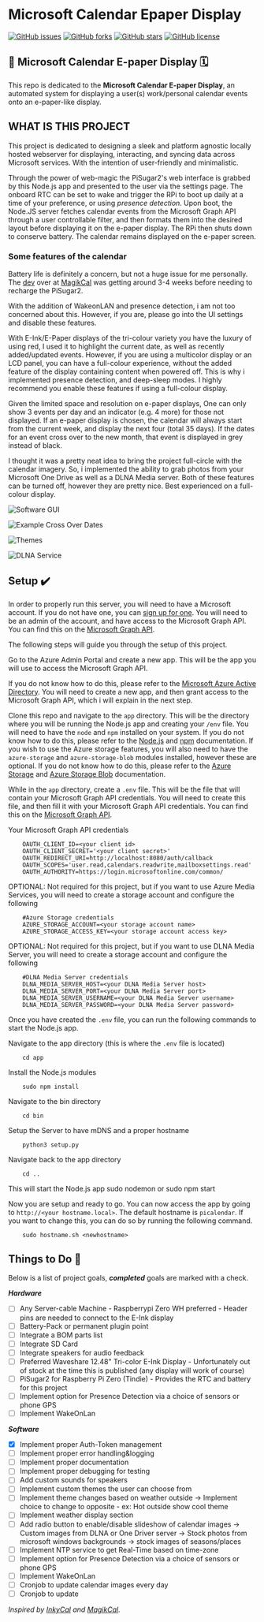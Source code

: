 # Microsoft Calendar Epaper Display

[![GitHub issues](https://img.shields.io/github/issues/ZanzyTHEbar/Microsoft_Calendar_Epaper_Display?style=plastic)](https://github.com/ZanzyTHEbar/Microsoft_Calendar_Epaper_Display/issues) [![GitHub forks](https://img.shields.io/github/forks/ZanzyTHEbar/Microsoft_Calendar_Epaper_Display?style=plastic)](https://github.com/ZanzyTHEbar/Microsoft_Calendar_Epaper_Display/network) [![GitHub stars](https://img.shields.io/github/stars/ZanzyTHEbar/Microsoft_Calendar_Epaper_Display?style=plastic)](https://github.com/ZanzyTHEbar/Microsoft_Calendar_Epaper_Display/stargazers) [![GitHub license](https://img.shields.io/github/license/ZanzyTHEbar/Microsoft_Calendar_Epaper_Display?style=plastic)](https://github.com/ZanzyTHEbar/Microsoft_Calendar_Epaper_Display/blob/main/LICENSE)

## 📅 Microsoft Calendar E-paper Display 🗓️

This repo is dedicated to the **Microsoft Calendar E-paper Display**, an automated system for displaying a user(s) work/personal calendar events onto an e-paper-like display.

## WHAT IS THIS PROJECT

This project is dedicated to designing a sleek and platform agnostic locally hosted webserver for displaying, interacting, and syncing data across Microsoft services. With the intention of user-friendly and minimalistic.

Through the power of web-magic the PiSugar2's web interface is grabbed by this Node.js app and presented to the user via the settings page. The onboard RTC can be set to wake and trigger the RPi to boot up daily at a time of your preference, or using _presence_ _detection_. Upon boot, the Node.JS server fetches calendar events from the Microsoft Graph API through a user controllable filter, and then formats them into the desired layout before displaying it on the e-paper display. The RPi then shuts down to conserve battery. The calendar remains displayed on the e-paper screen.

### Some features of the calendar

Battery life is definitely a concern, but not a huge issue for me personally. The [dev](https://github.com/speedyg0nz) over at [MagikCal](https://github.com/speedyg0nz/MagInkCal) was getting around 3-4 weeks before needing to recharge the PiSugar2.

With the addition of WakeonLAN and presence detection, i am not too concerned about this. However, if you are, please go into the UI settings and disable these features.

With E-Ink/E-Paper displays of the tri-colour variety you have the luxury of using red, I used it to highlight the current date, as well as recently added/updated events. However, if you are using a multicolor display or an LCD panel, you can have a full-colour experience, without the added feature of the display containing content when powered off. This is why i implemented presence detection, and deep-sleep modes. I highly recommend you enable these features if using a full-colour display.

Given the limited space and resolution on e-paper displays, One can only show 3 events per day and an indicator (e.g. 4 more) for those not displayed. If an e-paper display is chosen, the calendar will always start from the current week, and display the next four (total 35 days). If the dates for an event cross over to the new month, that event is displayed in grey instead of black.

I thought it was a pretty neat idea to bring the project full-circle with the calendar imagery. So, i implemented the ability to grab photos from your Microsoft One Drive as well as a DLNA Media server. Both of these features can be turned off, however they are pretty nice. Best experienced on a full-colour display.

![Software GUI]()

![Example Cross Over Dates]()

![Themes]()

![DLNA Service]()

## Setup ✔️

In order to properly run this server, you will need to have a Microsoft account. If you do not have one, you can [sign up for one](https://login.microsoftonline.com/). You will need to be an admin of the account, and have access to the Microsoft Graph API. You can find this on the [Microsoft Graph API](https://developer.microsoft.com/en-us/graph/docs/concepts/overview).

The following steps will guide you through the setup of this project.

Go to the Azure Admin Portal and create a new app. This will be the app you will use to access the Microsoft Graph API.

If you do not know how to do this, please refer to the [Microsoft Azure Active Directory](https://portal.azure.com/#blade/Microsoft_AAD_IAM/ActiveDirectoryMenuBlade/RegisteredApps). You will need to create a new app, and then grant access to the Microsoft Graph API, which i will explain in the next step.

Clone this repo and navigate to the `app` directory. This will be the directory where you will be running the Node.js app and creating your `/env` file. You will need to have the `node` and `npm` installed on your system. If you do not know how to do this, please refer to the [Node.js](https://nodejs.org/en/) and [npm](https://www.npmjs.com/) documentation. If you wish to use the Azure storage features, you will also need to have the `azure-storage` and `azure-storage-blob` modules installed, however these are optional. If you do not know how to do this, please refer to the [Azure Storage](https://azure.microsoft.com/en-us/services/storage/) and [Azure Storage Blob](https://azure.microsoft.com/en-us/services/storage/blob-storage/) documentation.

While in the `app` directory, create a `.env` file. This will be the file that will contain your Microsoft Graph API credentials. You will need to create this file, and then fill it with your Microsoft Graph API credentials. You can find this on the [Microsoft Graph API](https://developer.microsoft.com/en-us/graph/docs/concepts/overview).

Your Microsoft Graph API credentials

        OAUTH_CLIENT_ID=<your client id>
        OAUTH_CLIENT_SECRET='<your client secret>'
        OAUTH_REDIRECT_URI=http://localhost:8080/auth/callback
        OAUTH_SCOPES='user.read,calendars.readwrite,mailboxsettings.read'
        OAUTH_AUTHORITY=https://login.microsoftonline.com/common/

OPTIONAL: Not required for this project, but if you want to use Azure Media Services, you will need to create a storage account and configure the following

        #Azure Storage credentials
        AZURE_STORAGE_ACCOUNT=<your storage account name>
        AZURE_STORAGE_ACCESS_KEY=<your storage account access key>

OPTIONAL: Not required for this project, but if you want to use DLNA Media Server, you will need to create a storage account and configure the following

        #DLNA Media Server credentials
        DLNA_MEDIA_SERVER_HOST=<your DLNA Media Server host>
        DLNA_MEDIA_SERVER_PORT=<your DLNA Media Server port>
        DLNA_MEDIA_SERVER_USERNAME=<your DLNA Media Server username>
        DLNA_MEDIA_SERVER_PASSWORD=<your DLNA Media Server password>

Once you have created the `.env` file, you can run the following commands to start the Node.js app.

Navigate to the app directory (this is where the `.env` file is located)

        cd app

Install the Node.js modules

        sudo npm install

Navigate to the bin directory

        cd bin

Setup the Server to have mDNS and a proper hostname

        python3 setup.py

Navigate back to the app directory

        cd ..

This will start the Node.js app
        sudo nodemon
        or
        sudo npm start

Now you are setup and ready to go. You can now access the app by going to `http://<your hostname.local>`. The default hostname is `picalendar`. If you want to change this, you can do so by running the following command.

        sudo hostname.sh <newhostname>

## Things to Do 📝

Below is a list of project goals, ***completed*** goals are marked with a check.

***Hardware***

- [ ] Any Server-cable Machine - Raspberrypi Zero WH preferred - Header pins are needed to connect to the E-Ink display
- [ ] Battery-Pack or permanent plugin point
- [ ] Integrate a BOM parts list
- [ ] Integrate SD Card
- [ ] Integrate speakers for audio feedback
- [ ] Preferred Waveshare 12.48" Tri-color E-Ink Display - Unfortunately out of stock at the time this is published (any display will work of course)
- [ ] PiSugar2 for Raspberry Pi Zero (Tindie) - Provides the RTC and battery for this project
- [ ] Implement option for Presence Detection via a choice of sensors or phone GPS
- [ ] Implement WakeOnLan

***Software***

- [x] Implement proper Auth-Token management
- [ ] Implement proper error handling&logging
- [ ] Implement proper documentation
- [ ] Implement proper debugging for testing
- [ ] Add custom sounds for speakers
- [ ] Implement custom themes the user can choose from
- [ ] Implement theme changes based on weather outside
        -> Implement choice to change to opposite - ex: Hot outside show cool theme
- [ ] Implement weather display section
- [ ] Add radio button to enable/disable slideshow of calendar images
        -> Custom images from DLNA or One Driver server
        -> Stock photos from microsoft windows backgrounds
        -> stock images of seasons/places
- [ ] Implement NTP service to get Real-Time based on time-zone
- [ ] Implement option for Presence Detection via a choice of sensors or phone GPS
- [ ] Implement WakeOnLan
- [ ] Cronjob to update calendar images every day
- [ ] Cronjob to update

_Inspired by [InkyCal](https://github.com/aceisace/Inkycal) and [MagikCal](https://github.com/speedyg0nz/MagInkCal)._
